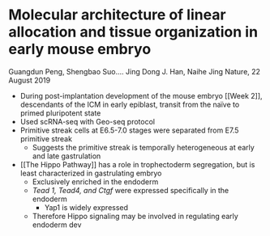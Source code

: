 # Molecular architecture of linear allocation and tissue organization in early mouse embryo
Guangdun Peng, Shengbao Suo.... Jing Dong J. Han, Naihe Jing
Nature, 22 August 2019

- During post-implantation development of the mouse embryo [[Week 2]], descendants of the ICM in early epiblast, transit from the naïve to primed pluripotent state
- Used scRNA-seq with Geo-seq protocol
- Primitive streak cells at E6.5-7.0 stages were separated from E7.5 primitive streak
	- Suggests the primitive streak is temporally heterogeneous at early and late gastrulation
- [[The Hippo Pathway]] has a role in trophectoderm segregation, but is least characterized in gastrulating embryo
	- Exclusively enriched in the endoderm
	- *Tead 1, Tead4, and Ctgf* were expressed specifically in the endoderm
		- Yap1 is widely expressed
	- Therefore Hippo signaling may be involved in regulating early endoderm dev